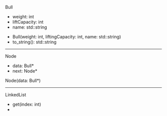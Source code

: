 Bull

- weight: int
- liftCapacity: int
- name: std::string

+ Bull(weight: int, liftingCapacity: int, name: std::string)
+ to_string(): std::string

------------------------------------------------------------

Node

- data: Bull*
- next: Node*

Node(data: Bull*)

------------------------------------------------------------

LinkedList

+ get(index: int)
+ 